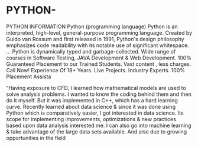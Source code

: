 # PYTHON-
PYTHON INFORMATION 
Python (programming language) Python is an interpreted, high-level, general-purpose programming language. Created by Guido van Rossum and first released in 1991, Python's design philosophy emphasizes code readability with its notable use of significant whitespace. ... Python is dynamically typed and garbage-collected.
Wide range of courses in Software Testing, JAVA Development & Web Development. 100% Guaranteed Placement to our Trained Students. Vast content , less charges. Call Now! Experience Of 18+ Years. Live Projects. Industry Experts. 100% Placement Assista

“Having exposure to CFD, I learned how mathematical models are used to solve analysis problems. I wanted to know the coding behind them and then do it myself. But it was implemented in C++, which has a hard learning curve. Recently learned about data science & since it was done using Python which is comparatively easier, I got interested in data science. Its scope for implementing improvements, optimizations & new practices based upon data analysis interested me. I can also go into machine learning & take advantage of the large data sets available. And also due to growing opportunities in the field
